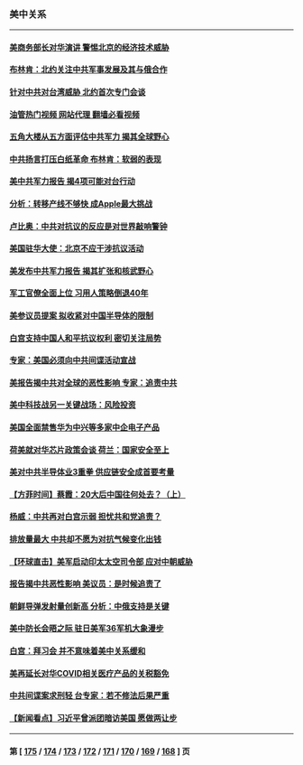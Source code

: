 ### 美中关系
---
#### [美商务部长对华演讲 警惕北京的经济技术威胁](../../pages/nf1412576/n13876310.md?12020045) 
#### [布林肯：北约关注中共军事发展及其与俄合作](../../pages/nf1412576/n13876389.md?12020045) 
#### [针对中共对台湾威胁 北约首次专门会谈](../../pages/nf1412576/n13876423.md?12020045) 
#### [油管热门视频 网站代理 翻墙必看视频](http://138.2.39.72:81/youtube.html?epic-marker?12020045)
#### [五角大楼从五方面评估中共军力 揭其全球野心](../../pages/nf1412576/n13876394.md?12020045) 
#### [中共扬言打压白纸革命 布林肯：软弱的表现](../../pages/nf1412576/n13876302.md?12020045) 
#### [美中共军力报告 揭4项可能对台行动](../../pages/nf1412576/n13876121.md?12020045) 
#### [分析：转移产线不够快 成Apple最大挑战](../../pages/nf1412576/n13876000.md?12020045) 
#### [卢比奥：中共对抗议的反应是对世界敲响警钟](../../pages/nf1412576/n13875828.md?12020045) 
#### [美国驻华大使：北京不应干涉抗议活动](../../pages/nf1412576/n13875595.md?12020045) 
#### [美发布中共军力报告 揭其扩张和核武野心](../../pages/nf1412576/n13875585.md?12020045) 
#### [军工官僚全面上位 习用人策略倒退40年](../../pages/nf1412576/n13875068.md?12020045) 
#### [美参议员提案 拟收紧对中国半导体的限制](../../pages/nf1412576/n13875246.md?12020045) 
#### [白宫支持中国人和平抗议权利 密切关注局势](../../pages/nf1412576/n13874890.md?12020045) 
#### [专家：美国必须向中共间谍活动宣战](../../pages/nf1412576/n13874542.md?12020045) 
#### [美报告揭中共对全球的恶性影响 专家：追责中共](../../pages/nf1412576/n13873786.md?12020045) 
#### [美中科技战另一关键战场：风险投资](../../pages/nf1412576/n13873321.md?12020045) 
#### [美国全面禁售华为中兴等多家中企电子产品](../../pages/nf1412576/n13873193.md?12020045) 
#### [荷美就对华芯片政策会谈 荷兰：国家安全至上](../../pages/nf1412576/n13873080.md?12020045) 
#### [美对中共半导体业3重拳 供应链安全成首要考量](../../pages/nf1412576/n13873024.md?12020045) 
#### [【方菲时间】蔡霞：20大后中国往何处去？（上）](../../pages/nf1412576/n13872567.md?12020045) 
#### [杨威：中共再对白宫示弱 担忧共和党追责？](../../pages/nf1412576/n13872691.md?12020045) 
#### [排放量最大 中共却不愿为对抗气候变化出钱](../../pages/nf1412576/n13872337.md?12020045) 
#### [【环球直击】美军启动印太太空司令部 应对中朝威胁](../../pages/nf1412576/n13871621.md?12020045) 
#### [报告揭中共恶性影响 美议员：是时候追责了](../../pages/nf1412576/n13871950.md?12020045) 
#### [朝鲜导弹发射量创新高 分析：中俄支持是关键](../../pages/nf1412576/n13871809.md?12020045) 
#### [美中防长会晤之际 驻日美军36军机大象漫步](../../pages/nf1412576/n13871878.md?12020045) 
#### [白宫：拜习会 并不意味着美中关系缓和](../../pages/nf1412576/n13871836.md?12020045) 
#### [美再延长对华COVID相关医疗产品的关税豁免](../../pages/nf1412576/n13871778.md?12020045) 
#### [中共间谍案求刑轻 台专家：若不修法后果严重](../../pages/nf1412576/n13871586.md?12020045) 
#### [【新闻看点】习近平曾派团暗访美国 愿做两让步](../../pages/nf1412576/n13871108.md?12020045) 

---
#### 第 [ [175](./175.md?12020045) / [174](./174.md?12020045) / [173](./173.md?12020045) / [172](./172.md?12020045) / [171](./171.md?12020045) / [170](./170.md?12020045) / [169](./169.md?12020045) / [168](./168.md?12020045) ] 页
